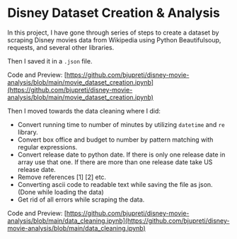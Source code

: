 # Disney Dataset Creation & Analysis
In this project, I have gone through series of steps to create a dataset by scraping Disney movies data from Wikipedia using Python Beautifulsoup, requests, and several other libraries.

Then I saved it in a `.json` file.

Code and Preview: [https://github.com/bjupreti/disney-movie-analysis/blob/main/movie_dataset_creation.ipynb](https://github.com/bjupreti/disney-movie-analysis/blob/main/movie_dataset_creation.ipynb) 

Then I moved towards the data cleaning where I did:
- Convert running time to number of minutes by utilizing `datetime` and `re` library.
- Convert box office and budget to number by pattern matching with regular expressions.
- Convert release date to python date. If there is only one release date in array use that one. If there are more than one release date take US release date.
- Remove references [1] [2] etc. 
- Converting ascii code to readable text while saving the file as json. (Done while loading the data)
- Get rid of all errors while scraping the data.

Code and Preview: [https://github.com/bjupreti/disney-movie-analysis/blob/main/data_cleaning.ipynb](https://github.com/bjupreti/disney-movie-analysis/blob/main/data_cleaning.ipynb)
